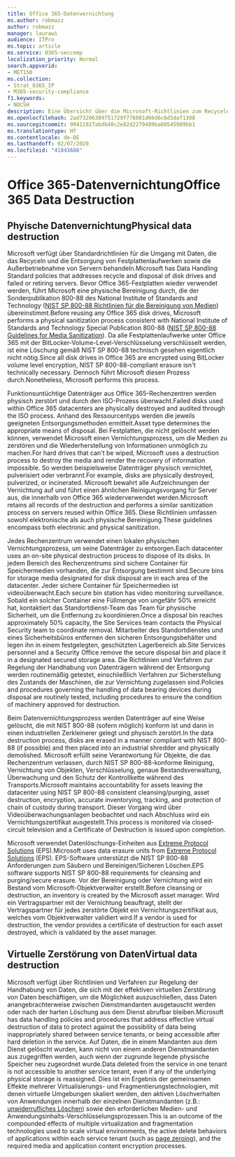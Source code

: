 ```yaml
---
title: Office 365-Datenvernichtung
ms.author: robmazz
author: robmazz
manager: laurawi
audience: ITPro
ms.topic: article
ms.service: O365-seccomp
localization_priority: Normal
search.appverid:
- MET150
ms.collection:
- Strat_O365_IP
- M365-security-compliance
f1.keywords:
- NOCSH
description: Eine Übersicht über die Microsoft-Richtlinien zum Recyceln, zur Entsorgung oder zur Vernichtung von Office 365-Festplattenlaufwerken und -Servern.
ms.openlocfilehash: 2ad73206309751729f776081d66d6c6d5daf1308
ms.sourcegitcommit: 99411927abdb40c2e82d2279489ba60545989bb1
ms.translationtype: HT
ms.contentlocale: de-DE
ms.lasthandoff: 02/07/2020
ms.locfileid: "41843686"
---
```

# <a name="office-365-data-destruction"></a><span data-ttu-id="59c99-103">Office 365-Datenvernichtung</span><span class="sxs-lookup"><span data-stu-id="59c99-103">Office 365 Data Destruction</span></span>

## <a name="physical-data-destruction"></a><span data-ttu-id="59c99-104">Phyische Datenvernichtung</span><span class="sxs-lookup"><span data-stu-id="59c99-104">Physical data destruction</span></span>

<span data-ttu-id="59c99-105">Microsoft verfügt über Standardrichtlinien für die Umgang mit Daten, die das Recyceln und die Entsorgung von Festplattenlaufwerken sowie die Außerbetriebnahme von Servern behandeln.</span><span class="sxs-lookup"><span data-stu-id="59c99-105">Microsoft has Data Handling Standard policies that addresses recycle and disposal of disk drives and failed or retiring servers.</span></span> <span data-ttu-id="59c99-106">Bevor Office 365-Festplatten wieder verwendet werden, führt Microsoft eine physische Bereinigung durch, die der Sonderpublikation 800-88 des National Institute of Standards and Technology ([NIST SP 800-88 Richtlinien für die Bereinigung von Medien](https://nvlpubs.nist.gov/nistpubs/SpecialPublications/NIST.SP.800-88r1.pdf)) übereinstimmt.</span><span class="sxs-lookup"><span data-stu-id="59c99-106">Before reusing any Office 365 disk drives, Microsoft performs a physical sanitization process consistent with National Institute of Standards and Technology Special Publication 800-88 ([NIST SP 800-88 Guidelines for Media Sanitization](https://nvlpubs.nist.gov/nistpubs/SpecialPublications/NIST.SP.800-88r1.pdf)).</span></span> <span data-ttu-id="59c99-107">Da alle Festplattenlaufwerke unter Office 365 mit der BitLocker-Volume-Level-Verschlüsselung verschlüsselt werden, ist eine Löschung gemäß NIST SP 800-88 technisch gesehen eigentlich nicht nötig.</span><span class="sxs-lookup"><span data-stu-id="59c99-107">Since all disk drives in Office 365 are encrypted using BitLocker volume level encryption, NIST SP 800-88-compliant erasure isn't technically necessary.</span></span> <span data-ttu-id="59c99-108">Dennoch führt Microsoft diesen Prozess durch.</span><span class="sxs-lookup"><span data-stu-id="59c99-108">Nonetheless, Microsoft performs this process.</span></span>

<span data-ttu-id="59c99-109">Funktionsuntüchtige Datenträger aus Office 365-Rechenzentren werden physisch zerstört und durch den ISO-Prozess überwacht.</span><span class="sxs-lookup"><span data-stu-id="59c99-109">Failed disks used within Office 365 datacenters are physically destroyed and audited through the ISO process.</span></span> <span data-ttu-id="59c99-110">Anhand des Ressourcentyps werden die jeweils geeigneten Entsorgungsmethoden ermittelt.</span><span class="sxs-lookup"><span data-stu-id="59c99-110">Asset type determines the appropriate means of disposal.</span></span> <span data-ttu-id="59c99-111">Bei Festplatten, die nicht gelöscht werden können, verwendet Microsoft einen Vernichtungsprozess, um die Medien zu zerstören und die Wiederherstellung von Informationen unmöglich zu machen.</span><span class="sxs-lookup"><span data-stu-id="59c99-111">For hard drives that can't be wiped, Microsoft uses a destruction process to destroy the media and render the recovery of information impossible.</span></span> <span data-ttu-id="59c99-112">So werden beispielsweise Datenträger physisch vernichtet, pulverisiert oder verbrannt.</span><span class="sxs-lookup"><span data-stu-id="59c99-112">For example, disks are physically destroyed, pulverized, or incinerated.</span></span> <span data-ttu-id="59c99-113">Microsoft bewahrt alle Aufzeichnungen der Vernichtung auf und führt einen ähnlichen Reinigungsvorgang für Server aus, die innerhalb von Office 365 wiederverwendet werden.</span><span class="sxs-lookup"><span data-stu-id="59c99-113">Microsoft retains all records of the destruction and performs a similar sanitization process on servers reused within Office 365.</span></span> <span data-ttu-id="59c99-114">Diese Richtlinien umfassen sowohl elektronische als auch physische Bereinigung.</span><span class="sxs-lookup"><span data-stu-id="59c99-114">These guidelines encompass both electronic and physical sanitization.</span></span>

<span data-ttu-id="59c99-115">Jedes Rechenzentrum verwendet einen lokalen physischen Vernichtungsprozess, um seine Datenträger zu entsorgen.</span><span class="sxs-lookup"><span data-stu-id="59c99-115">Each datacenter uses an on-site physical destruction process to dispose of its disks.</span></span> <span data-ttu-id="59c99-116">In jedem Bereich des Rechenzentrums sind sichere Container für Speichermedien vorhanden, die zur Entsorgung bestimmt sind.</span><span class="sxs-lookup"><span data-stu-id="59c99-116">Secure bins for storage media designated for disk disposal are in each area of the datacenter.</span></span> <span data-ttu-id="59c99-117">Jeder sichere Container für Speichermedien ist videoüberwacht.</span><span class="sxs-lookup"><span data-stu-id="59c99-117">Each secure bin station has video monitoring surveillance.</span></span> <span data-ttu-id="59c99-118">Sobald ein solcher Container eine Füllmenge von ungefähr 50% erreicht hat, kontaktiert das Standortdienst-Team das Team für physische Sicherheit, um die Entfernung zu koordinieren.</span><span class="sxs-lookup"><span data-stu-id="59c99-118">Once a disposal bin reaches approximately 50% capacity, the Site Services team contacts the Physical Security team to coordinate removal.</span></span> <span data-ttu-id="59c99-119">Mitarbeiter des Standortdienstes und eines Sicherheitsbüros entfernen den sicheren Entsorgungsbehälter und legen ihn in einem festgelegten, geschützten Lagerbereich ab.</span><span class="sxs-lookup"><span data-stu-id="59c99-119">Site Services personnel and a Security Office remove the secure disposal bin and place it in a designated secured storage area.</span></span> <span data-ttu-id="59c99-120">Die Richtlinien und Verfahren zur Regelung der Handhabung von Datenträgern während der Entsorgung werden routinemäßig getestet, einschließlich Verfahren zur Sicherstellung des Zustands der Maschinen, die zur Vernichtung zugelassen sind.</span><span class="sxs-lookup"><span data-stu-id="59c99-120">Policies and procedures governing the handling of data bearing devices during disposal are routinely tested, including procedures to ensure the condition of machinery approved for destruction.</span></span>

<span data-ttu-id="59c99-121">Beim Datenvernichtungsprozess werden Datenträger auf eine Weise gelöscht, die mit NIST 800-88 (sofern möglich) konform ist und dann in einen industriellen Zerkleinerer gelegt und physisch zerstört.</span><span class="sxs-lookup"><span data-stu-id="59c99-121">In the data destruction process, disks are erased in a manner compliant with NIST 800-88 (if possible) and then placed into an industrial shredder and physically demolished.</span></span> <span data-ttu-id="59c99-122">Microsoft erfüllt seine Verantwortung für Objekte, die das Rechenzentrum verlassen, durch NIST SP 800-88-konforme Reinigung, Vernichtung von Objekten, Verschlüsselung, genaue Bestandsverwaltung, Überwachung und den Schutz der Kontrollkette während des Transports.</span><span class="sxs-lookup"><span data-stu-id="59c99-122">Microsoft maintains accountability for assets leaving the datacenter using NIST SP 800-88 consistent cleansing/purging, asset destruction, encryption, accurate inventorying, tracking, and protection of chain of custody during transport.</span></span> <span data-ttu-id="59c99-123">Dieser Vorgang wird über Videoüberwachungsanlagen beobachtet und nach Abschluss wird ein Vernichtungszertifikat ausgestellt.</span><span class="sxs-lookup"><span data-stu-id="59c99-123">This process is monitored via closed-circuit television and a Certificate of Destruction is issued upon completion.</span></span>

<span data-ttu-id="59c99-124">Microsoft verwendet Datenlöschungs-Einheiten aus [Extreme Protocol Solutions](https://www.enterprisedataerasure.com/) (EPS).</span><span class="sxs-lookup"><span data-stu-id="59c99-124">Microsoft uses data erasure units from [Extreme Protocol Solutions](https://www.enterprisedataerasure.com/) (EPS).</span></span> <span data-ttu-id="59c99-125">EPS-Software unterstützt die NIST SP 800-88 Anforderungen zum Säubern und Bereinigen/Sicheren Löschen.</span><span class="sxs-lookup"><span data-stu-id="59c99-125">EPS software supports NIST SP 800-88 requirements for cleansing and purging/secure erasure.</span></span> <span data-ttu-id="59c99-126">Vor der Bereinigung oder Vernichtung wird ein Bestand vom Microsoft-Objektverwalter erstellt.</span><span class="sxs-lookup"><span data-stu-id="59c99-126">Before cleansing or destruction, an inventory is created by the Microsoft asset manager.</span></span> <span data-ttu-id="59c99-127">Wird ein Vertragspartner mit der Vernichtung beauftragt, stellt der Vertragspartner für jedes zerstörte Objekt ein Vernichtungszertifikat aus, welches vom Objektverwalter validiert wird.</span><span class="sxs-lookup"><span data-stu-id="59c99-127">If a vendor is used for destruction, the vendor provides a certificate of destruction for each asset destroyed, which is validated by the asset manager.</span></span>

## <a name="virtual-data-destruction"></a><span data-ttu-id="59c99-128">Virtuelle Zerstörung von Daten</span><span class="sxs-lookup"><span data-stu-id="59c99-128">Virtual data destruction</span></span>

<span data-ttu-id="59c99-129">Microsoft verfügt über Richtlinien und Verfahren zur Regelung der Handhabung von Daten, die sich mit der effektiven virtuellen Zerstörung von Daten beschäftigen, um die Möglichkeit auszuschließen, dass Daten anangebrachterweise zwischen Dienstmandanten ausgetauscht werden oder nach der harten Löschung aus dem Dienst abrufbar bleiben.</span><span class="sxs-lookup"><span data-stu-id="59c99-129">Microsoft has data handling policies and procedures that address effective virtual destruction of data to protect against the possibility of data being inappropriately shared between service tenants, or being accessible after hard deletion in the service.</span></span> <span data-ttu-id="59c99-130">Auf Daten, die in einem Mandanten aus dem Dienst gelöscht wurden, kann nicht von einem anderen Dienstmandanten aus zugegriffen werden, auch wenn der zugrunde liegende physische Speicher neu zugeordnet wurde.</span><span class="sxs-lookup"><span data-stu-id="59c99-130">Data deleted from the service in one tenant is not accessible to another service tenant, even if any of the underlying physical storage is reassigned.</span></span> <span data-ttu-id="59c99-131">Dies ist ein Ergebnis der gemeinsamen Effekte mehrerer Virtualisierungs- und Fragmentierungstechnologien, mit denen virtuelle Umgebungen skaliert werden, den aktiven Löschverhalten von Anwendungen innerhalb der einzelnen Dienstmandanten (z.B.: [unwiderrufliches Löschen](https://docs.microsoft.com/office365/securitycompliance/office-365-exchange-online-data-deletion#page-zeroing)) sowie den erforderlichen Medien- und Anwendungsinhalts-Verschlüsselungsprozessen.</span><span class="sxs-lookup"><span data-stu-id="59c99-131">This is an outcome of the compounded effects of multiple virtualization and fragmentation technologies used to scale virtual environments, the active delete behaviors of applications within each service tenant (such as [page zeroing](https://docs.microsoft.com/office365/securitycompliance/office-365-exchange-online-data-deletion#page-zeroing)), and the required media and application content encryption processes.</span></span>